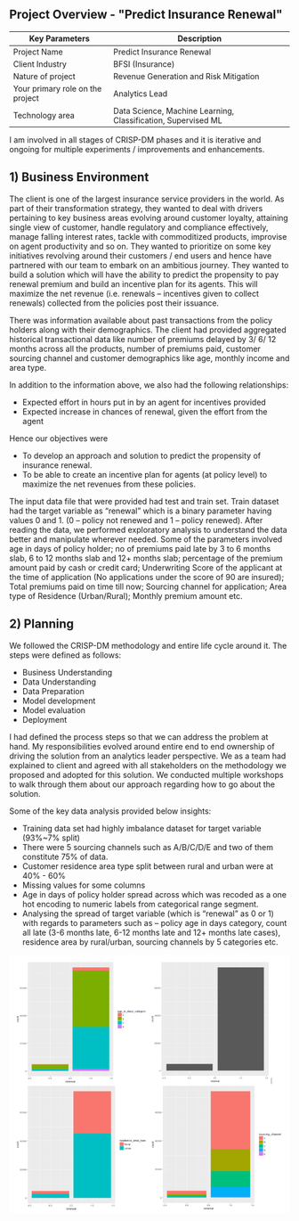 ## Project Overview - "Predict Insurance Renewal"

Key Parameters | Description
---------------|------------------
Project Name   | Predict Insurance Renewal
Client Industry| BFSI (Insurance)
Nature of project| Revenue Generation and Risk Mitigation
Your primary role on the project| Analytics Lead
Technology area | Data Science, Machine Learning, Classification, Supervised ML

I am involved in all stages of CRISP-DM phases and it is iterative and ongoing for multiple experiments / improvements and enhancements.

## 1) Business Environment

The client is one of the largest insurance service providers in the world. As part of their transformation strategy, they wanted to deal with drivers pertaining to key business areas evolving around customer loyalty, attaining single view of customer, handle regulatory and compliance effectively, manage falling interest rates, tackle with commoditized products, improvise on agent productivity and so on.  They wanted to prioritize on some key initiatives revolving around their customers / end users and hence have partnered with our team to embark on an ambitious journey. They wanted to build a solution which will have the ability to predict the propensity to pay renewal premium and build an incentive plan for its agents. This will maximize the net revenue (i.e. renewals – incentives given to collect renewals) collected from the policies post their issuance.

There was information available about past transactions from the policy holders along with their demographics. The client had provided aggregated historical transactional data like number of premiums delayed by 3/ 6/ 12 months across all the products, number of premiums paid, customer sourcing channel and customer demographics like age, monthly income and area type.

In addition to the information above, we also had the following relationships:
- Expected effort in hours put in by an agent for incentives provided
- Expected increase in chances of renewal, given the effort from the agent

Hence our objectives were 
- To develop an approach and solution to predict the propensity of insurance renewal.
- To be able to create an incentive plan for agents (at policy level) to maximize the net revenues from these policies.

The input data file that were provided had test and train set. Train dataset had the target variable as “renewal” which is a binary parameter having values 0 and 1. (0 – policy not renewed and 1 – policy renewed). After reading the data, we performed exploratory analysis to understand the data better and manipulate wherever needed. Some of the parameters involved age in days of policy holder; no of premiums paid late by 3 to 6 months slab, 6 to 12 months slab and 12+ months slab; percentage of the premium amount paid by cash or credit card; Underwriting Score of the applicant at the time of application (No applications under the score of 90 are insured); Total premiums paid on time till now; Sourcing channel for application; Area type of Residence (Urban/Rural); Monthly premium amount etc.

## 2) Planning

We followed the CRISP-DM methodology and entire life cycle around it. The steps were defined as follows: 
- Business Understanding 
- Data Understanding
- Data Preparation
- Model development
- Model evaluation
- Deployment

I had defined the process steps so that we can address the problem at hand. My responsibilities evolved around entire end to end ownership of driving the solution from an analytics leader perspective. We as a team had explained to client and agreed with all stakeholders on the methodology we proposed and adopted for this solution. We conducted multiple workshops to walk through them about our approach regarding how to go about the solution. 

Some of the key data analysis provided below insights:
- Training data set had highly imbalance dataset for target variable (93%~7% split)
- There were 5 sourcing channels such as A/B/C/D/E and two of them constitute 75% of data.
- Customer residence area type split between rural and urban were at 40% - 60%
- Missing values for some columns  
- Age in days of policy holder spread across which was recoded as a one hot encoding to numeric labels from categorical range segment. 
- Analysing the spread of target variable (which is “renewal” as 0 or 1) with regards to parameters such as – policy age in days category, count all late (3-6 months late, 6-12 months late and 12+ months late cases), residence area by rural/urban, sourcing channels by 5 categories etc.

![Image27](/images/Image27.png)

